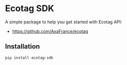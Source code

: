 # Ecotag SDK

A simple package to help you get started with Ecotag API:
- https://github.com/AxaFrance/ecotag

## Installation

```bash
pip install ecotag-sdk
```
